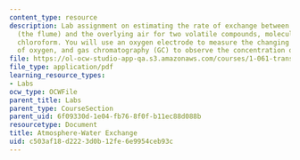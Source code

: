 ```yaml
---
content_type: resource
description: Lab assignment on estimating the rate of exchange between a water body
  (the flume) and the overlying air for two volatile compounds, molecular oxygen and
  chloroform. You will use an oxygen electrode to measure the changing concentration
  of oxygen, and gas chromatography (GC) to observe the concentration of chloroform.
file: https://ol-ocw-studio-app-qa.s3.amazonaws.com/courses/1-061-transport-processes-in-the-environment-fall-2008/c503af18d2223d0b12fe6e9954ceb93c_lab10gasexchange.pdf
file_type: application/pdf
learning_resource_types:
- Labs
ocw_type: OCWFile
parent_title: Labs
parent_type: CourseSection
parent_uid: 6f09330d-1e04-fb76-8f0f-b11ec88d088b
resourcetype: Document
title: Atmosphere-Water Exchange
uid: c503af18-d222-3d0b-12fe-6e9954ceb93c
---
```

